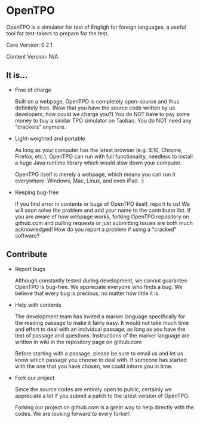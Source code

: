# OpenTPO

OpenTPO is a simulator for test of Engligh for foreign languages, a useful tool for test-takers to prepare for the test.

Core Version: 0.2.1


Content Version: N/A

## It is...

* Free of charge

    Built on a webpage, OpenTPO is completely open-source and thus definitely free. (Now that you have the source code written by us developers, how could we charge you?) You do NOT have to pay some money to buy a similar TPO simulator on Taobao. You do NOT need any "crackers" anymore.

* Light-weighted and portable

    As long as your computer has the latest browser (e.g. IE10, Chrome, Firefox, etc.), OpenTPO can run with full functionality, needless to install a huge Java runtime library which would slow down your computer.

    OpenTPO itself is merely a webpage, which means you can run it everywhere: Windows, Mac, Linux, and even iPad. :)

* Keeping bug-free

    If you find error in contents or bugs of OpenTPO itself, report to us! We will soon solve the problem and add your name to the contributor list. If you are aware of how webpage works, forking OpenTPO repository on github.com and pulling requests or just submitting issues are both much acknowledged! How do you report a problem if using a "cracked" software?

## Contribute

* Report bugs

    Although constantly tested during development, we cannot guarantee OpenTPO is bug-free. We appreciate everyone who finds a bug. We believe that every bug is precious, no matter how little it is.

* Help with contents

    The development team has invited a marker language specifically for the reading passage to make it fairly easy. It would not take much time and effort to deal with an individual passage, as long as you have the text of passage and questions. Instructions of the marker language are written in wiki in the repository page on github.com

    Before starting with a passage, please be sure to email us and let us know which passage you choose to deal with. If someone has started with the one that you have chosen, we could inform you in time.


* Fork our project

    Since the source codes are entirely open to public, certainly we appreciate a lot if you submit a patch to the latest version of OpenTPO.

    Forking our project on github.com is a great way to help directly with the codes. We are looking forward to every forker!